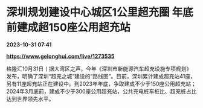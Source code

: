 # 深圳规划建设中心城区1公里超充圈 年底前建成超150座公用超充站

**2023-10-31 07:41**

**https://www.gelonghui.com/live/1273535**

格隆汇10月31日丨据大湾区之声，今年《深圳市新能源汽车超充设施专项规划》发布，明确了深圳“超充之城”建设的“路线图”。目前，深圳累计建成超充站41座，另有11座超充站正在建设中。到2023年年底，争取建成不少于150座公用超充站；2024年3月底前，建成不少于300座公用超充站，公共充电桩车桩比、超充桩占比达到世界领先水平。